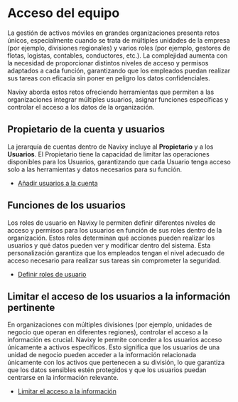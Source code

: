 # Acceso del equipo

La gestión de activos móviles en grandes organizaciones presenta retos únicos, especialmente cuando se trata de múltiples unidades de la empresa (por ejemplo, divisiones regionales) y varios roles (por ejemplo, gestores de flotas, logistas, contables, conductores, etc.). La complejidad aumenta con la necesidad de proporcionar distintos niveles de acceso y permisos adaptados a cada función, garantizando que los empleados puedan realizar sus tareas con eficacia sin poner en peligro los datos confidenciales.

Navixy aborda estos retos ofreciendo herramientas que permiten a las organizaciones integrar múltiples usuarios, asignar funciones específicas y controlar el acceso a los datos de la organización.

## Propietario de la cuenta y usuarios

La jerarquía de cuentas dentro de Navixy incluye al **Propietario** y a los **Usuarios**. El Propietario tiene la capacidad de limitar las operaciones disponibles para los Usuarios, garantizando que cada Usuario tenga acceso solo a las herramientas y datos necesarios para su función.

* [Añadir usuarios a la cuenta](aadir-usuarios-a-la-cuenta.md)

## Funciones de los usuarios

Los roles de usuario en Navixy le permiten definir diferentes niveles de acceso y permisos para los usuarios en función de sus roles dentro de la organización. Estos roles determinan qué acciones pueden realizar los usuarios y qué datos pueden ver y modificar dentro del sistema. Esta personalización garantiza que los empleados tengan el nivel adecuado de acceso necesario para realizar sus tareas sin comprometer la seguridad.

* [Definir roles de usuario](definir-las-funciones-de-los-usuarios.md)

## Limitar el acceso de los usuarios a la información pertinente

En organizaciones con múltiples divisiones (por ejemplo, unidades de negocio que operan en diferentes regiones), controlar el acceso a la información es crucial. Navixy le permite conceder a los usuarios acceso únicamente a activos específicos. Esto significa que los usuarios de una unidad de negocio pueden acceder a la información relacionada únicamente con los activos que pertenecen a su división, lo que garantiza que los datos sensibles estén protegidos y que los usuarios puedan centrarse en la información relevante.

* [Limitar el acceso a la información](restringir-el-acceso-a-la-informacin.md)
